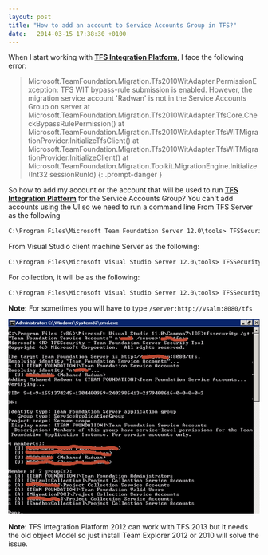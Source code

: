 ```yaml
---
layout: post
title: "How to add an account to Service Accounts Group in TFS?"
date:   2014-03-15 17:38:30 +0100
---
```


When I start working with [**TFS Integration Platform**](http://tfsintegration.codeplex.com/ "TFS Integration Platform"), I face the following error:

>Microsoft.TeamFoundation.Migration.Tfs2010WitAdapter.PermissionException: TFS WIT bypass-rule submission is enabled. However, the migration service account 'Radwan' is not in the Service Accounts Group on server 
at Microsoft.TeamFoundation.Migration.Tfs2010WitAdapter.TfsCore.CheckBypassRulePermission()
at Microsoft.TeamFoundation.Migration.Tfs2010WitAdapter.TfsWITMigrationProvider.InitializeTfsClient()
at Microsoft.TeamFoundation.Migration.Tfs2010WitAdapter.TfsWITMigrationProvider.InitializeClient()
at Microsoft.TeamFoundation.Migration.Toolkit.MigrationEngine.Initialize(Int32 sessionRunId)
{: .prompt-danger }

So how to add my account or the account that will be used to run 
[**TFS Integration Platform**](http://tfsintegration.codeplex.com/ "TFS Integration Platform")
for the Service Accounts Group? You can\'t add accounts using the UI so
we need to run a command line From TFS Server as the following 

```xml
C:\Program Files\Microsoft Team Foundation Server 12.0\tools> TFSSecurity.exe /g+ "Team Foundation Service Accounts" n:domain\mradwan /server:http://vsalm
```

From Visual Studio client machine Server as the following:

```xml
C:\Program Files\Microsoft Visual Studio Server 12.0\tools> TFSSecurity.exe /g+ "Team Foundation Service Accounts" n:domain\mradwan /server:http://vsalm
```

For collection, it will be as the following:

```xml
C:\Program Files\Microsoft Visual Studio Server 12.0\tools> TFSSecurity.exe /g+ "Project Collection Service Accounts" n:domain\mradwan /collection:http://vsalm:8080/tfs/Defaultcollection
```

**Note:** For sometimes you will have to type `/server:http://vsalm:8080/tfs`

![Add account Service account group](/assets/img/2014/03/add-account-service-account-group.png)

**Note**: TFS Integration Platform 2012 can work with TFS 2013 but it
needs the old object Model so just install Team Explorer 2012 or 2010
will solve the issue.

